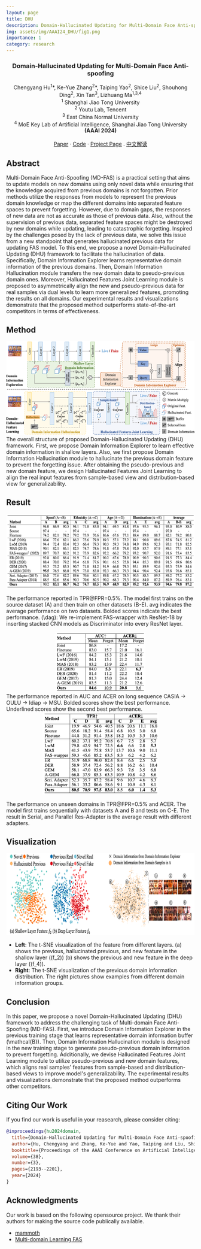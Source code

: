 ```yaml
---
layout: page
title: DHU
description: Domain-Hallucinated Updating for Multi-Domain Face Anti-spoofing (AAAI-2024)
img: assets/img/AAAI24_DHU/fig1.png
importance: 1
category: research
---
```



<h3 align="center">Domain-Hallucinated Updating for Multi-Domain Face Anti-spoofing</h3>

  <p align="center">
    Chengyang Hu<sup>1</sup>*, Ke-Yue Zhang<sup>2</sup>*, Taiping Yao<sup>2</sup>, Shice Liu<sup>2</sup>, Shouhong Ding<sup>2</sup>, Xin Tan<sup>3</sup>, Lizhuang Ma<sup>1,3,4</sup>
    <br />
    <sup>1</sup> Shanghai Jiao Tong University
    <br />
    <sup>2</sup> Youtu Lab, Tencent
    <br />
    <sup>3</sup> East China Normal University
    <br />
    <sup>4</sup> MoE Key Lab of Artificial Intelligence, Shanghai Jiao Tong University
    <br />
    <a><strong>(AAAI 2024)</strong></a>
    <br />
    <br />
    <a href="https://ojs.aaai.org/index.php/AAAI/article/view/27992">Paper</a>
    ·
    <a href="https://github.com/github_username/repo_name/issues/new?labels=bug&template=bug-report---.md">Code</a>
    ·
    <a href="https://github.com/github_username/repo_name/issues/new?labels=enhancement&template=feature-request---.md">Project Page</a>
    .
    <a href="https://mp.weixin.qq.com/s/MAHtzbwfte0t1Th6thHaEA">中文解读</a>
  </p>

## Abstract

Multi-Domain Face Anti-Spoofing (MD-FAS) is a practical setting that aims to update models on new domains using only novel data while ensuring that the knowledge acquired from previous domains is not forgotten. Prior methods utilize the responses from models to represent the previous domain knowledge or map the different domains into separated feature spaces to prevent forgetting. However, due to domain gaps, the responses of new data are not as accurate as those of previous data.  Also, without the supervision of previous data, separated feature spaces might be destroyed by new domains while updating, leading to catastrophic forgetting. Inspired by the challenges posed by the lack of previous data, we solve this issue from a new standpoint that generates hallucinated previous data for updating FAS model. To this end, we propose a novel Domain-Hallucinated Updating (DHU) framework to facilitate the hallucination of data. Specifically, Domain Information Explorer learns representative domain information of the previous domains. Then, Domain Information Hallucination module transfers the new domain data to pseudo-previous domain ones. Moreover, Hallucinated Features Joint Learning module is proposed to asymmetrically align the new and pseudo-previous data for real samples via dual levels to learn more generalized features, promoting the results on all domains. Our experimental results and visualizations demonstrate that the proposed method outperforms state-of-the-art competitors in terms of effectiveness.

## Method

<!-- ![Framework](/assets/img/AAAI24_DHU/framework.png) -->
<div align=center> 
<img src="/assets/img/AAAI24_DHU/framework.png" height=250>
</div>
The overall structure of proposed Domain-Hallucinated Updating (DHU) framework. First, we propose Domain Information Explorer to learn effective domain information in shallow layers. Also, we first propose Domain Information Hallucination module to hallucinate the previous domain feature to prevent the forgetting issue. After obtaining the pseudo-previous and new domain feature, we design Hallucinated Features Joint Learning to align the real input features from sample-based view and distribution-based view for generalizability.

<!-- GETTING STARTED -->

## Result

<!-- ![Result on FASMD Benchmark](/assets/img/AAAI24_DHU/result.png) -->
<div align=center> 
<img src="/assets/img/AAAI24_DHU/result.png" height=200>
</div>

The performance reported in TPR@FPR=0.5%. The model first trains on the source dataset (A) and then train on other datasets (B-E). avg indicates the average performance on two datasets. Bolded scores indicate the best performance. \(\dag\): We re-implement FAS-wrapper with ResNet-18 by inserting stacked CNN models as Discriminator into every ResNet layer.

<div align=center> 

<!-- ![Result on OCMI Benchmark](/assets/img/AAAI24_DHU/result_longseq.png) -->
<img src="/assets/img/AAAI24_DHU/result_longseq.png" height=160>

</div>
The performance reported in AUC and ACER on long sequence CASIA ->  OULU -> Idiap -> MSU. 
Bolded scores show the best performance. Underlined scores show the second best performance.

<div align=center> 

<!-- ![Result on OCMI Benchmark](/assets/img/AAAI24_DHU/result_longseq.png) -->
<img src="/assets/img/AAAI24_DHU/result_general.png" height=220>

</div>

The performance on unseen domains in TPR@FPR=0.5% and ACER. The model first trains sequentially with datasets A and B and tests on C-E. The result in Serial, and Parallel Res-Adapter is the average result with different adapters. 

## Visualization

<div align=center> 

<!-- ![Result on OCMI Benchmark](/assets/img/AAAI24_DHU/result_longseq.png) -->
<img src="/assets/img/AAAI24_DHU/visualization.png" height=220>

</div>

* **Left**: The t-SNE visualization of the feature from different layers. (a) shows the previous, hallucinated previous, and new feature in the shallow layer (\(f_2\)) (b) shows the previous and new feature in the deep layer (\(f_4\)).
* **Right**: The t-SNE visualization of the previous domain information distribution. The right pictures show examples from different domain information groups.

## Conclusion
In this paper, we propose a novel Domain-Hallucinated Updating (DHU) framework to address the challenging task of Multi-domain Face Anti-Spoofing (MD-FAS). First, we introduce Domain Information Explorer in the previous training stage that learns representative domain information buffer \(\mathcal{B}\). Then, Domain Information Hallucination module is designed in the new training stage to generate pseudo-previous domain information to prevent forgetting. Additionally, we devise Hallucinated Features Joint Learning module to utilize pseudo-previous and new domain features, which aligns real samples' features from sample-based and distribution-based views to improve model's generalizability. The experimental results and visualizations demonstrate that the proposed method outperforms other competitors.


<!-- CONTRIBUTING -->
## Citing Our Work

If you find our work is useful in your reasearch, please consider citing:
```bib
@inproceedings{hu2024domain,
  title={Domain-Hallucinated Updating for Multi-Domain Face Anti-spoofing},
  author={Hu, Chengyang and Zhang, Ke-Yue and Yao, Taiping and Liu, Shice and Ding, Shouhong and Tan, Xin and Ma, Lizhuang},
  booktitle={Proceedings of the AAAI Conference on Artificial Intelligence},
  volume={38},
  number={3},
  pages={2193--2201},
  year={2024}
}
```


<!-- ACKNOWLEDGMENTS -->
## Acknowledgments
Our work is based on the following opensource project. We thank their authors for making the source code publically available.
* [mammoth](https://github.com/aimagelab/mammoth)
* [Multi-domain Learning FAS](https://github.com/CHELSEA234/Multi-domain-learning-FAS/tree/main/source_SiW_Mv2)

